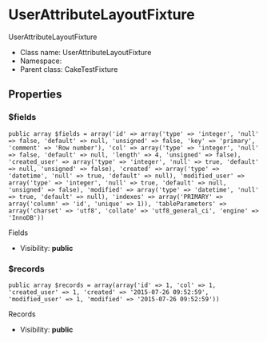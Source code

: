 UserAttributeLayoutFixture
===============

UserAttributeLayoutFixture




* Class name: UserAttributeLayoutFixture
* Namespace: 
* Parent class: CakeTestFixture





Properties
----------


### $fields

    public array $fields = array('id' => array('type' => 'integer', 'null' => false, 'default' => null, 'unsigned' => false, 'key' => 'primary', 'comment' => 'Row number'), 'col' => array('type' => 'integer', 'null' => false, 'default' => null, 'length' => 4, 'unsigned' => false), 'created_user' => array('type' => 'integer', 'null' => true, 'default' => null, 'unsigned' => false), 'created' => array('type' => 'datetime', 'null' => true, 'default' => null), 'modified_user' => array('type' => 'integer', 'null' => true, 'default' => null, 'unsigned' => false), 'modified' => array('type' => 'datetime', 'null' => true, 'default' => null), 'indexes' => array('PRIMARY' => array('column' => 'id', 'unique' => 1)), 'tableParameters' => array('charset' => 'utf8', 'collate' => 'utf8_general_ci', 'engine' => 'InnoDB'))

Fields



* Visibility: **public**


### $records

    public array $records = array(array('id' => 1, 'col' => 1, 'created_user' => 1, 'created' => '2015-07-26 09:52:59', 'modified_user' => 1, 'modified' => '2015-07-26 09:52:59'))

Records



* Visibility: **public**



